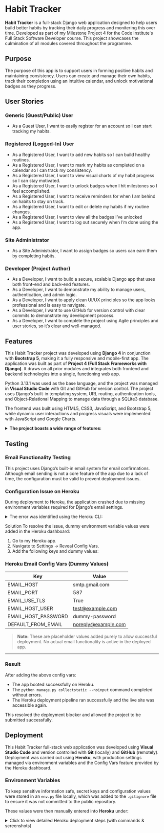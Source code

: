 # Habit Tracker

**Habit Tracker** is a full-stack Django web application designed to help users build better habits by tracking their daily progress and monitering this over time. Developed as part of my Milestone Project 4 for the Code Institute's Full Stack Software Developer course. This project showcases the culmination of all modules covered throughout the programme. 

## Purpose
The purpose of this app is to support users in forming positive habits and maintaining consistency. Users can create and manage their own habits, track their completion using an intuitive calendar, and unlock motivational badges as they progress.

## User Stories 

### Generic (Guest/Public) User

- As a Guest User, I want to easily register for an account so I can start tracking my habits.

### Registered (Logged-In) User

- As a Registered User, I want to add new habits so I can build healthy routines.
- As a Registered User, I want to mark my habits as completed on a calendar so I can track my consistency.
- As a Registered User, I want to view visual charts of my habit progress so I can stay motivated.
- As a Registered User, I want to unlock badges when I hit milestones so I feel accomplished.
- As a Registered User, I want to receive reminders for when I am behind on habits to stay on track.
- As a Registered User, I want to edit or delete my habits if my routine changes.
- As a Registered User, I want to view all the badges I’ve unlocked 
- As a Registered User, I want to log out securely when I’m done using the app.

### Site Administrator

- As a Site Administrator, I want to assign badges so users can earn them by completing habits.


### Developer (Project Author)

- As a Developer, I want to build a secure, scalable Django app that uses both front-end and back-end features.
- As a Developer, I want to demonstrate my ability to manage users, authentication, and admin logic.
- As a Developer, I want to apply clean UI/UX principles so the app looks professional and is easy to navigate.
- As a Developer, I want to use GitHub for version control with clear commits to demonstrate my development process.
- As a Developer, I want to complete the project using Agile principles and user stories, so it’s clear and well-managed.


## Features
This Habit Tracker project was developed using **Django 4** in conjunction with **Bootstrap 5**, making it a fully responsive and mobile-first app. The application was built as part of **Project 4 (Full Stack Frameworks with Django)**. It draws on all prior modules and integrates both frontend and backend technologies into a single, functioning web app.

Python 3.13.1 was used as the base language, and the project was managed in **Visual Studio Code** with Git and GitHub for version control. The project uses Django’s built-in templating system, URL routing, authentication tools, and Object-Relational Mapping to manage data through a SQLite3 database.

The frontend was built using HTML5, CSS3, JavaScript, and Bootstrap 5, while dynamic user interactions and progress visuals were implemented with JavaScript and Google Charts.

<details>
  <summary><strong>The project boasts a wide range of features:</strong></summary>

<br/>

### User Registration, Login & Authentication
- Django’s built-in authentication system allows users to register, log in, and log out securely.
- Custom messages guide users through successful or failed login/logout attempts.
- Access to habit management is restricted to logged-in users only.
- Logged-in users are automatically redirected to their dashboard, while unauthenticated users are prevented from accessing protected routes such as the sidebar.

### Habit Management (CRUD)
- Users can create new habits by specifying a name, frequency, and target completion values.
- Full CRUD functionality is available:
  - **Create** a habit
  - **Read/View** habits in a list or calendar
  - **Update** habits (e.g. editing habit names)
  - **Delete** habits individually
- Habit data is stored in the SQLite3 database and tied specifically to the user account that created it.

### Calendar View & Daily Progress Tracking
- Each user sees a calendar grid with daily habit tracking.
- ✅ indicates a completed habit for the day, ❌ indicates a missed one.
- Navigation toggles allow users to move between calendar months.
- Habit completion is stored per day, allowing Django to calculate weekly/monthly progress accurately.

### Badge System for Motivation
- Badges act as motivational incentives, rewarding users for consistency.
- e.g. badge types:
  - **30-Day Streak Badge**: Automatically awarded after marking a habit as complete for 30 consecutive days.
- Badges have "Locked" and "Unlocked" states. Users can view both in their badge panel.
- Badges are linked to models and stored in the database, allowing users to persist achievements.

### Google Charts Integration
- Weekly habit completion data is displayed using Google Charts.
- Charts are dynamically generated based on user activity and habit data passed from Django views to JavaScript.
- This provides users with a clear, visual representation of their consistency and progress.


### Success Messages

The app uses Django’s built-in messages framework to show feedback to users when actions are completed successfully. These messages include:

- ✅ Habit added successfully!
- Habit deleted successfully!


Messages are styled with Bootstrap alert classes and appear at the top of the screen. They fade out automatically after a few seconds using JavaScript, so users don't need to click to dismiss them.

---

### Reminder Emails

The app includes a custom reminder system that checks for incomplete habits and sends reminder emails to users. 

- 🕓 Emails are triggered manually using:
  ```bash
  python3 manage.py send_reminders
</details>

## Testing

### Email Functionality Testing

This project uses Django’s built-in email system for email confirmations. Although email sending is not a core feature of the app due to a lack of time, the configuration must be valid to prevent deployment issues.

### Configuration Issue on Heroku

During deployment to Heroku, the application crashed due to missing environment variables required for Django’s email settings. 

<details>
<summary>The error was identified using the Heroku CLI:</summary>


```
heroku logs --tail
```

The logs revealed the following error:

```
decouple.UndefinedValueError: DEFAULT_FROM_EMAIL not found. Declare it as envvar or define a default value.
```

This was caused by the following environment-dependent email settings in settings.py, which use decouple.config():

```
EMAIL_HOST = config('EMAIL_HOST')
EMAIL_PORT = config('EMAIL_PORT', cast=int)
EMAIL_USE_TLS = config('EMAIL_USE_TLS', cast=bool)
EMAIL_HOST_USER = config('EMAIL_HOST_USER')
EMAIL_HOST_PASSWORD = config('EMAIL_HOST_PASSWORD')
DEFAULT_FROM_EMAIL = config('DEFAULT_FROM_EMAIL')
```

Since these variables were not defined in Heroku's Config Vars, Django raised an error and the app crashed.
</details>


Solution
To resolve the issue, dummy environment variable values were added in the Heroku dashboard:

1. Go to my Heroku app.
2. Navigate to Settings → Reveal Config Vars.
3. Add the following keys and dummy values:

### Heroku Email Config Vars (Dummy Values)

| Key                  | Value                  |
|----------------------|------------------------|
| EMAIL_HOST           | smtp.gmail.com         |
| EMAIL_PORT           | 587                    |
| EMAIL_USE_TLS        | True                   |
| EMAIL_HOST_USER      | test@example.com       |
| EMAIL_HOST_PASSWORD  | dummy-password         |
| DEFAULT_FROM_EMAIL   | noreply@example.com    |

> **Note:** These are placeholder values added purely to allow successful deployment. No actual email functionality is active in the deployed app.

---

### Result

After adding the above config vars:

- The app booted successfully on Heroku.  
- The `python manage.py collectstatic --noinput` command completed without errors.  
- The Heroku deployment pipeline ran successfully and the live site was accessible again.

This resolved the deployment blocker and allowed the project to be submitted successfully.




## Deployment

This Habit Tracker full-stack web application was developed using **Visual Studio Code** and version controlled with **Git** (locally) and **GitHub** (remotely). Deployment was carried out using **Heroku**, with production settings managed via environment variables and the Config Vars feature provided by the Heroku dashboard.

### Environment Variables

To keep sensitive information safe, secret keys and configuration values were stored in an `env.py` file locally, which was added to the `.gitignore` file to ensure it was not committed to the public repository.

These values were then manually entered into **Heroku** under:

<details>
<summary> Click to view detailed Heroku deployment steps (with commands & screenshots)</summary>

<br>

###  Steps to Deploy on Heroku

#### 1. Project Setup

- Installed **Gunicorn** for WSGI support and updated requirements:
    ```bash
    pip3 install gunicorn
    pip3 freeze > requirements.txt
    ```

- Created a `Procfile` at the project root (no file extension, case-sensitive):
    ```
    web: gunicorn p4_habit_tracker.wsgi
    ```

- Added and committed it:
    ```bash
    git add Procfile
    git commit -m "Add Procfile for Heroku deployment"
    ```

- Installed **Whitenoise** to serve static files:
    ```bash
    pip3 install whitenoise
    pip3 freeze > requirements.txt
    ```

- Updated `settings.py` middleware:
    ```python
    MIDDLEWARE = [
        "django.middleware.security.SecurityMiddleware",
        "whitenoise.middleware.WhiteNoiseMiddleware",  # 👈 Add this line just below SecurityMiddleware
        ...
    ]
    ```

- Updated `STATIC_ROOT` in `settings.py`:
    ```python
    STATIC_ROOT = BASE_DIR / "staticfiles"
    ```

#### 2. Preparing for Deployment

- Ran collectstatic locally to make sure static files are ready:
    ```bash
    python3 manage.py collectstatic --noinput
    ```

- Confirmed files appeared in `/staticfiles/` and ensured only one copy of `styles.css` and `script.js` was in the correct folder.

#### 3. Pushing to Heroku

- Logged into Heroku CLI:
    ```bash
    heroku login
    ```

- Created a new Heroku app:
    ```bash
    heroku create p4-habit-tracker
    ```

- Added the Heroku remote (if needed):
    ```bash
    heroku git:remote -a p4-habit-tracker
    ```

- Deployed the app:
    ```bash
    git push heroku main
    ```

#### 4. Config Vars and Environment Settings

- In the Heroku dashboard:
  - Navigated to **Settings > Config Vars**
  - Added the following:
    ```
    SECRET_KEY: your-django-secret-key
    DEBUG: False
    ```

#### 5. Final Setup Commands

- Ran migrations and created a superuser:
    ```bash
    heroku run python3 manage.py migrate
    heroku run python3 manage.py createsuperuser
    ```

- Optionally removed this (added earlier during testing):
    ```bash
    heroku config:unset DISABLE_COLLECTSTATIC
    ```

- If static files weren't showing up earlier:
    ```bash
    heroku run python3 manage.py collectstatic --noinput
    ```

- Scaled dynos (if required):
    ```bash
    heroku ps:scale web=1
    ```

---

✅ **Live Site**: [https://p4-habit-tracker-535b0b8611ff.herokuapp.com/](https://p4-habit-tracker-535b0b8611ff.herokuapp.com/)

</details>

